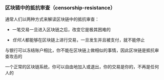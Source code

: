 ### 区块链中的抵抗审查（censorship-resistance）

通常人们以两种方式来解读区块链中的抵抗审查：

- 一笔交易一旦进入区块链之后，改变它是极其困难的

- *任何人*都能够在区块链上进行交易，一旦发生并且被支付，就不能停止

与银行可以冻结账户相比，你不能在区块链上做相似的事情，因此区块链是抵抗审查攻击的

一个正常的区块链系统，你可以自由地加入或退出，你的交易是你的，不再是任何人的
